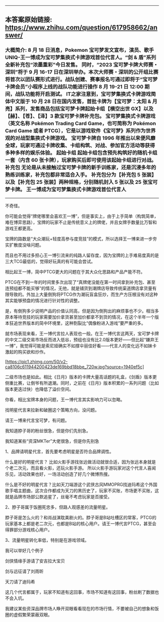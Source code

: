 ----------------------------------------
## 本答案原始链接: https://www.zhihu.com/question/617958662/answer/
### 大概简介: 8 月 18 日消息，Pokemon 宝可梦发文宣布，演员、歌手 UNIQ-王一博成为宝可梦集换式卡牌游戏首位代言人。“剑 & 盾”系列全新补充包“浓墨重彩”今日发售。 同时，“2023 宝可梦卡牌大师赛・深圳”将于 9 月 16-17 日在深圳举办。本次大师赛・深圳的公开组比赛将首次以团队赛形式进行。战队创建、赛事报名可通过即将于“宝可梦卡牌会员”小程序上线的战队功能进行操作 8 月 19-21 日 12:00 期间，战队功能将开启测试。 IT之家注意到，宝可梦集换式卡牌游戏简体中文版于 10 月 28 日在国内发售，首批卡牌为【宝可梦：太阳 & 月亮】系列，发售商品包括宝可梦卡牌起始卡组【横空出世 GX】以及【赫】、【苍】、【泽】3 款宝可梦卡牌补充包。 宝可梦集换式卡牌游戏（英文名称 Pokémon Trading Card Game，也可简称为 Pokémon Card Game 或者 PTCG），它是以游戏软件《宝可梦》系列作为世界观的对战型集换式卡牌游戏。 宝可梦卡牌自 1996 年推出以来便风靡全球，玩家可通过卡牌收集、卡组构筑、对战、参加官方活动等获得多种多样的娱乐体验。 起始卡组 起始卡组包含预先构筑好的随机卡组一套（内含 60 张卡牌），玩家购买后即可使用该起始卡组进行对战。 补充包 无论是从未接触过宝可梦卡牌的新手训练家，还是沉浸多年的熟练训练家，补充包都非常适合入手。 补充包分为【补充包 5 张装】以及【补充包 25 张装】两种规格，分别随机封入 5 张以及 25 张宝可梦卡牌。 王一博成为宝可梦集换式卡牌游戏首位代言人
----------------------------------------
不奇怪。

你可能会觉得“牌佬哪里会喜欢王一博”，但是事实上，由于上手简单（构筑简单，难在博弈思路），宝牌的玩家不止是传统意义上的牌佬，并且女牌手数量比万智和游戏王都更高。

宝牌的路数是“大众潮玩+轻度高参与度竞技”的模式，所以选择王一博来进一步夯实扩散度没啥问题。

而且也不用过多担心王一博引流来的纯路人留存度，因为宝牌的上手难易度真的是三大TCG最低的，觉得好玩真的有可能会尝试。

相比起王一博，简中PTCG更大的问题在于其大众化思路和产品产能不符。

PTCG在不到一年的时间里多次出现了“真牌佬没能在第一时间拿到补充包、甚至连预组都不能买够”的情况，无他，就是铺货到潮牌店导致传统渠道牌店拿货量有限导致的。外加上大量倒狗将PTCG作为潮玩盲盒狂炒，而生产方压根没有对这种其实能够预盘的情况进行针对性的调整。

是，有倒狗多少说明产品的价值认同高，但是因为倒狗出的麻烦事也不少。相当多原本等待竞技的玩家需要加价拿货甚至加价都拿不到货的情况，在这个半年一个版本狂追世界版本的简中环境里，这种割裂比“偶像粉进入游戏”要严重的多。

就市场表现来看，王一博代言拉人表现也一般。在王一博代言这两天，宝可梦卡牌的中文二级交易市场反而进入低谷，预组也没有比2.0版本更好——但比起“嫌弃王一博”，我觉得可能是索尼娅确实不如撑伞丽佳好看——代言人的变化远不如妹卡激起的购买欲和炒作。

[https://pic1.zhimg.com/50/v2-ca8106c611944200423de169bbd18bbe_720w.jpg?source=1940ef5c]

二级市场也是如此。相比《日月》版本的卡牌大量高话题的礼盒，《剑盾》版本更侧重比赛，让倒爷有所退潮。同时，之前在《日月》版本积累的一系列问题（比如版本更迭过快）也降低了溢价空间。

你看，相比宝牌本身的问题，王一博代言其实影响力可以忽略。


找明星代言来拉新和破圈这个策略方向，没问题。


请王一博来代言宝可梦，有问题。

我知道脖子哥的粉丝很急，但是你们先别急。

我知道某些“资深MKTer”大佬很急，但是你先别急

1、品牌请明星代言，首先要考虑明星是否符合品牌调性。

什么是好的明星代言？ 比如火影手游找张远做活动就很合适，因为张远本身就是个老二次元，而且看火影，还玩火影手游。 所以火影手游玩家对这个代言人喜闻乐见，活动效果也好，一场活动创造了好几个微博热搜。

什么是不好的明星代言？比如天刀端游这个武侠古风MMOPRG找迪玛希这个外国歌手唱主题曲，这次合作都成为天刀的黑历史了，玩家不买账，市场更不买账，这就是品牌市场部公款追星了，丝毫不考虑玩家是否接受。

2、脖子哥属于饭圈死忠多，但路人观感差的流量明星。

脖子哥是怎么火的？和肖战演耽美剧火的。脖子哥是B站吐槽区的常客，PTCG的玩家基本上都是老二次元，也都是B站的核心用户。请王一博代言PTCG，甚至会得罪部分游戏核心用户。

3、流量明星转化率低，特别是在游戏领域。

我可以举好几个例子

剑侠情缘手游请了安吉拉大宝贝

剑与远征请了刘雨昕

天刀请了迪玛希

这几个代言都属于，玩家不知道有这回事，市场不知道有这回事，粉丝刷了数据也不会入坑。

我建议某些资深品牌市场人睁开双眼看看现在的市场行情，不要被自己的想象和饭圈的虚假繁荣蒙蔽双眼。